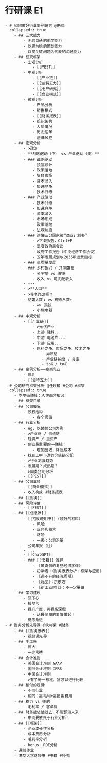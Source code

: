 # 行研课 E1
	- # 如何做好⾏业案例研究 @史船
	  collapsed:: true
		- ## 三大能力
			- 无师自通的偷学能力
			- 以终为始的策划能力
			- 以提关键问题为代表的沟通能力
		- ## 研究框架
			- 宏观分析
				- [[PEST]]
			- 中观分析
				- [[产业链]]
				- [[波特五力]]
				- [[用户研究]]
				- [[商业模式]]
			- 微观分析
				- 产品分析
				- 销售模式
				- [[财务报表]]
				- 组织架构
				- 人员情况
				- 历史沿革
				- 法律风控
		- ## 宏观分析
			- >政治
			- **战略驱动（中） vs 产业驱动（美）**
			- ### 战略驱动
				- 顶层设计
				- 政策落地
				- 培育市场
				- 资本涌入
				- 加速竞争
				- 技术升级
			- ### 产业驱动
				- 技术升级
				- 加速竞争
				- 资本涌入
				- 市场形成
				- 政策落地
				- 法规制度
			- ### 读懂三分国家级“商业计划书”
				- >下载报告，Ctrl+F
				- 季度政治局会议
				- 政府工作报告（中央经济工作会议）
				- 五年发展规划与2035年远景目标
			- ### 高质量发展
			- ### 乡村振兴 / 共同富裕
				- 金字塔 vs 纺锤
				- 收入 vs 可支配收入
			- ---
			- >**人口**
			- >养老的选择？
			- 结婚人数↓ vs 离婚人数↑
				- => 孤独
				- 小熊电器
		- ## 中观分析
			- [[产业链]]
				- >光伏产业
				- 上游 硅料...
				- 中游 电池片...
				- 下游 应用...
				- 原料之争、市场之争、技术之争
					- 异质结
					- 产业链长度 / 良率
					- toG / toC
		- ## 案例分析——塞尚乳业
			- 厚乳
			- [[波特五力]]
	- # 公司研究框架分析 @任晓麟 #公司 #框架
	  collapsed:: true
		- 华尔街赚钱：人性而非知识
		- ## 框架目录
		- ## 公司概况
			- 股权结构
				- 各个阈值
		- ## 行业分析
			- eg. 以装修公司为例
			- >产业链 / 价值链
			- 轻资产 / 重资产
			- 创业最重要的——赚钱！
				- 增加营收，降低成本
			- 找到上中下游的价值链分配
			- >行业发展趋势
			- 发展期？成熟期？
			- >同类公司分析
			- [[PEST]]
		- ## 公司业务
			- [[商业模式]]
			- 收入构成 #财务报表
		- ## [[财务]]
		- ## 风险评估
			- [[PEST]]
		- ## [[信息源]]
			- [[招股说明书]]（最好的材料）
				- 风险
				- 业务和技术
				- 财务
				- 一级：公司沿革
			- 公司年报（注）
			- ...
			- [[ChatGPT]]
			- ### [[书籍]] 推荐
				- 《黄奇帆的复旦经济学课》
				- 初学者：《财务报表分析：框架与应用》
				- 《逃不开的经济周期》
				- 《光变》：京东方
				- 《新工业时代》：不一定要做
		- ## 学习建议
			- 沉下心
			- 接地气
			- 提升广度、再提高深度
				- 从最简单的事情做起！
			- 循序渐进
	- # 财务分析先导课 @沈彬荣 #财务
		- ## [[财务报表]]
			- 视频课先导
		- ## 手工账
			- 恒大
			- 一兆韦德
		- ## 会计准则
			- 美国会计准则 GAAP
			- 国际会计准则 IFRS
			- 中国会计准则
			- >有了统一标准，就可以进行比较
		- ## 相似的规律
			- 不同行业
			- 相同：高毛利+高销售费用
		- ## 格力 vs 美的
			- 毛利率 / 客单价
		- ## 财务能总结过去，不能预测未来
			- 中间要依托于行业分析！
		- ## [[框架]]
			- 企业成长性分析
			- 成本费用分析
			- 毛利率分析
			- bonus：ROE分析
		- 课前作业
		- 清华大学财务书 #书籍 #补充